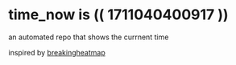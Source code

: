 # time_now is (( 1711040400917 ))

an automated repo that shows the currnent time

inspired by [breakingheatmap](https://github.com/breakingheatmap/breakingheatmap)